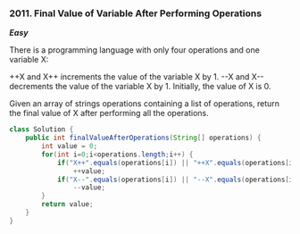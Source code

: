 ### 2011. Final Value of Variable After Performing Operations

***Easy***

There is a programming language with only four operations and one variable X:

++X and X++ increments the value of the variable X by 1.
--X and X-- decrements the value of the variable X by 1.
Initially, the value of X is 0.

Given an array of strings operations containing a list of operations, return the final value of X after performing all the operations.

```Java
class Solution {
    public int finalValueAfterOperations(String[] operations) {
        int value = 0;
        for(int i=0;i<operations.length;i++) {
            if("X++".equals(operations[i]) || "++X".equals(operations[i]))
                ++value;
            if("X--".equals(operations[i]) || "--X".equals(operations[i]))
                --value;
        }
        return value;
    }
}
```
